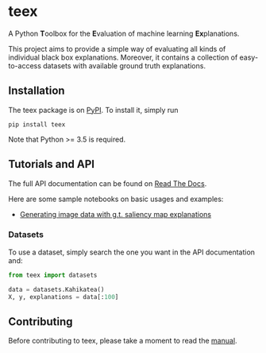 # teex

A Python **T**oolbox for the **E**valuation of machine learning **Ex**planations.

This project aims to provide a simple way of evaluating all kinds of individual black box explanations. Moreover, it contains a collection
of easy-to-access datasets with available ground truth explanations.

## Installation

The teex package is on [PyPI](https://pypi.org/project/teex/). To install it, simply run

```shell
pip install teex
```

Note that Python >= 3.5 is required.

## Tutorials and API

The full API documentation can be found on [Read The Docs](https://teex.readthedocs.io).

Here are some sample notebooks on basic usages and examples:

- [Generating image data with g.t. saliency map explanations](https://github.com/chus-chus/teex/blob/main/docs/_demos/notebooks/gen_saliency_maps_seneca.ipynb)

### Datasets

To use a dataset, simply search the one you want in the API documentation and:

```python
from teex import datasets

data = datasets.Kahikatea()
X, y, explanations = data[:100]
```

## Contributing

Before contributing to teex, please take a moment to read the [manual]((https://github.com/chus-chus/teex/blob/main/CONTRIBUTING.md)).
